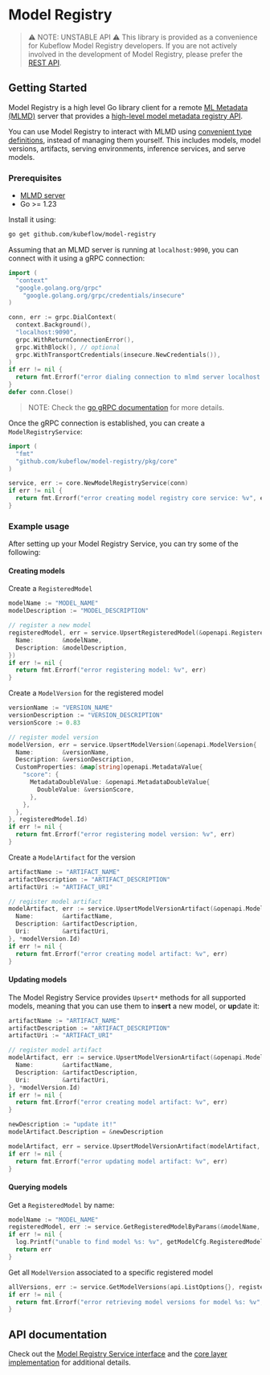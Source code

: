 # Model Registry

> ⚠️  NOTE: UNSTABLE API  ⚠️
> This library is provided as a convenience for Kubeflow Model Registry developers.
> If you are not actively involved in the development of Model Registry, please prefer the [REST API](https://editor.swagger.io/?url=https://raw.githubusercontent.com/kubeflow/model-registry/main/api/openapi/model-registry.yaml).

## Getting Started

Model Registry is a high level Go library client for a remote [ML Metadata (MLMD)](https://github.com/google/ml-metadata)
server that provides a [high-level model metadata registry API](../pkg/api/api.go).

You can use Model Registry to interact with MLMD using [convenient type definitions](../pkg/openapi/), instead of managing them yourself.
This includes models, model versions, artifacts, serving environments, inference services, and serve models.

### Prerequisites

* [MLMD server](https://github.com/google/ml-metadata/blob/f0fef74eae2bdf6650a79ba976b36bea0b777c2e/g3doc/get_started.md#use-mlmd-with-a-remote-grpc-server)
* Go >= 1.23

Install it using:

```bash
go get github.com/kubeflow/model-registry
```

Assuming that an MLMD server is running at `localhost:9090`, you can connect with it using a gRPC connection:

<!-- TODO: https://github.com/kubeflow/model-registry/issues/194: drop DialContext from this example -->

```go
import (
  "context"
  "google.golang.org/grpc"
	"google.golang.org/grpc/credentials/insecure"
)

conn, err := grpc.DialContext(
  context.Background(),
  "localhost:9090",
  grpc.WithReturnConnectionError(),
  grpc.WithBlock(), // optional
  grpc.WithTransportCredentials(insecure.NewCredentials()),
)
if err != nil {
  return fmt.Errorf("error dialing connection to mlmd server localhost:9090: %v", err)
}
defer conn.Close()
```

> NOTE: Check the [go gRPC documentation](https://pkg.go.dev/google.golang.org/grpc#DialContext) for more details.

Once the gRPC connection is established, you can create a `ModelRegistryService`:

```go
import (
  "fmt"
  "github.com/kubeflow/model-registry/pkg/core"
)

service, err := core.NewModelRegistryService(conn)
if err != nil {
  return fmt.Errorf("error creating model registry core service: %v", err)
}
```

### Example usage

After setting up your Model Registry Service, you can try some of the following:

#### Creating models

Create a `RegisteredModel`

```go
modelName := "MODEL_NAME"
modelDescription := "MODEL_DESCRIPTION"

// register a new model
registeredModel, err = service.UpsertRegisteredModel(&openapi.RegisteredModel{
  Name:        &modelName,
  Description: &modelDescription,
})
if err != nil {
  return fmt.Errorf("error registering model: %v", err)
}
```

Create a `ModelVersion` for the registered model

```go
versionName := "VERSION_NAME"
versionDescription := "VERSION_DESCRIPTION"
versionScore := 0.83

// register model version
modelVersion, err = service.UpsertModelVersion(&openapi.ModelVersion{
  Name:        &versionName,
  Description: &versionDescription,
  CustomProperties: &map[string]openapi.MetadataValue{
    "score": {
      MetadataDoubleValue: &openapi.MetadataDoubleValue{
        DoubleValue: &versionScore,
      },
    },
  },
}, registeredModel.Id)
if err != nil {
  return fmt.Errorf("error registering model version: %v", err)
}
```

Create a `ModelArtifact` for the version

```go
artifactName := "ARTIFACT_NAME"
artifactDescription := "ARTIFACT_DESCRIPTION"
artifactUri := "ARTIFACT_URI"

// register model artifact
modelArtifact, err := service.UpsertModelVersionArtifact(&openapi.ModelArtifact{
  Name:        &artifactName,
  Description: &artifactDescription,
  Uri:         &artifactUri,
}, *modelVersion.Id)
if err != nil {
  return fmt.Errorf("error creating model artifact: %v", err)
}
```

#### Updating models

The Model Registry Service provides `Upsert*` methods for all supported models, meaning that you can use them to
in**sert** a new model, or **up**date it:

```go
artifactName := "ARTIFACT_NAME"
artifactDescription := "ARTIFACT_DESCRIPTION"
artifactUri := "ARTIFACT_URI"

// register model artifact
modelArtifact, err := service.UpsertModelVersionArtifact(&openapi.ModelArtifact{
  Name:        &artifactName,
  Description: &artifactDescription,
  Uri:         &artifactUri,
}, *modelVersion.Id)
if err != nil {
  return fmt.Errorf("error creating model artifact: %v", err)
}

newDescription := "update it!"
modelArtifact.Description = &newDescription

modelArtifact, err = service.UpsertModelVersionArtifact(modelArtifact, *modelVersion.Id)
if err != nil {
  return fmt.Errorf("error updating model artifact: %v", err)
}
```


#### Querying models

Get a `RegisteredModel` by name:

```go
modelName := "MODEL_NAME"
registeredModel, err := service.GetRegisteredModelByParams(&modelName, nil)
if err != nil {
  log.Printf("unable to find model %s: %v", getModelCfg.RegisteredModelName, err)
  return err
}
```

Get all `ModelVersion` associated to a specific registered model

```go
allVersions, err := service.GetModelVersions(api.ListOptions{}, registeredModel.Id)
if err != nil {
  return fmt.Errorf("error retrieving model versions for model %s: %v", *registeredModel.Id, err)
}
```

## API documentation

Check out the [Model Registry Service interface](../pkg/api/api.go) and the [core layer implementation](../pkg/core/) for additional details.
